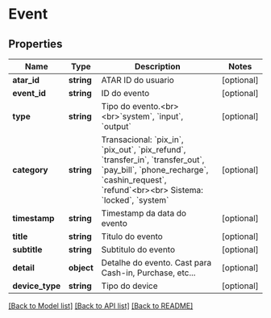 # Event

## Properties
Name | Type | Description | Notes
------------ | ------------- | ------------- | -------------
**atar_id** | **string** | ATAR ID do usuario | [optional] 
**event_id** | **string** | ID do evento | [optional] 
**type** | **string** | Tipo do evento.&lt;br&gt;&lt;br&gt;&#x60;system&#x60;, &#x60;input&#x60;, &#x60;output&#x60; | [optional] 
**category** | **string** | Transacional: &#x60;pix_in&#x60;, &#x60;pix_out&#x60;, &#x60;pix_refund&#x60;, &#x60;transfer_in&#x60;, &#x60;transfer_out&#x60;, &#x60;pay_bill&#x60;, &#x60;phone_recharge&#x60;, &#x60;cashin_request&#x60;, &#x60;refund&#x60;&lt;br&gt;&lt;br&gt; Sistema: &#x60;locked&#x60;, &#x60;system&#x60; | [optional] 
**timestamp** | **string** | Timestamp da data do evento | [optional] 
**title** | **string** | Titulo do evento | [optional] 
**subtitle** | **string** | Subtitulo do evento | [optional] 
**detail** | **object** | Detalhe do evento. Cast para Cash-in, Purchase, etc... | [optional] 
**device_type** | **string** | Tipo do device | [optional] 

[[Back to Model list]](../../README.md#documentation-for-models) [[Back to API list]](../../README.md#documentation-for-api-endpoints) [[Back to README]](../../README.md)

